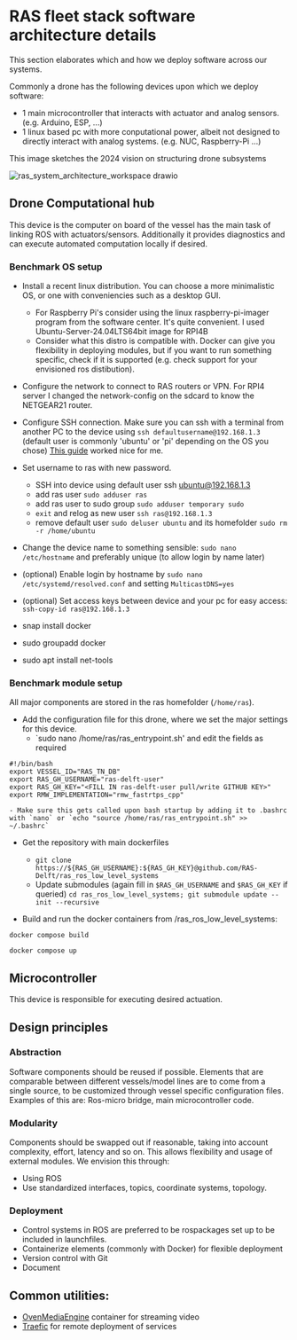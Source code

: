 # RAS fleet stack software architecture details
This section elaborates which and how we deploy software across our systems.

Commonly a drone has the following devices upon which we deploy software:
- 1 main microcontroller that interacts with actuator and analog sensors.  (e.g. Arduino, ESP, ...)
- 1 linux based pc with more conputational power, albeit not designed to directly interact with analog systems. (e.g. NUC, Raspberry-Pi ...) 


This image sketches the 2024 vision on structuring drone subsystems
<br>

![ras_system_architecture_workspace drawio](https://github.com/RAS-Delft/ras-documentation-overview/assets/5917472/eadc34ec-44f6-4790-a78f-63b8fbfa0c5d)


## Drone Computational hub
This device is the computer on board of the vessel has the main task of linking ROS with actuators/sensors. Additionally it provides diagnostics and can execute automated computation locally if desired. 

### Benchmark OS setup
- Install a recent linux distribution. You can choose a more minimalistic OS, or one with conveniencies such as a desktop GUI. 
    - For Raspberry Pi's consider using the linux raspberry-pi-imager program from the software center. It's quite convenient. I used Ubuntu-Server-24.04LTS64bit image for RPI4B
    - Consider what this distro is compatible with. Docker can give you flexibility in deploying modules, but if you want to run something specific, check if it is supported (e.g. check support for your envisioned ros distibution).
- Configure the network to connect to RAS routers or VPN. For RPI4 server I changed the network-config on the sdcard to know the NETGEAR21 router. 
- Configure SSH connection. Make sure you can ssh with a terminal from another PC to the device using `ssh defaultusername@192.168.1.3` (default user is commonly 'ubuntu' or 'pi' depending on the OS you chose) [This guide](https://phoenixnap.com/kb/ssh-permission-denied-publickey) worked nice for me. 
- Set username to ras with new password. 
    - SSH into device using default user ssh ubuntu@192.168.1.3
    - add ras user `sudo adduser ras`
    - add ras user to sudo group `sudo adduser temporary sudo`
    - `exit` and relog as new user `ssh ras@192.168.1.3`
    - remove default user `sudo deluser ubuntu` and its homefolder `sudo rm -r /home/ubuntu`
- Change the device name to something sensible: `sudo nano /etc/hostname` and preferably unique (to allow login by name later)
- (optional) Enable login by hostname by `sudo nano /etc/systemd/resolved.conf` and setting `MulticastDNS=yes`
- (optional) Set access keys between device and your pc for easy access: `ssh-copy-id ras@192.168.1.3`

- snap install docker
- sudo groupadd docker
- sudo apt install net-tools


### Benchmark module setup
All major components are stored in the ras homefolder (`/home/ras`).
- Add the configuration file for this drone, where we set the major settings for this device.
    - `sudo nano /home/ras/ras_entrypoint.sh' and edit the fields as required
``` 
#!/bin/bash
export VESSEL_ID="RAS_TN_DB"
export RAS_GH_USERNAME="ras-delft-user"
export RAS_GH_KEY="<FILL IN ras-delft-user pull/write GITHUB KEY>"
export RMW_IMPLEMENTATION="rmw_fastrtps_cpp"
```
    - Make sure this gets called upon bash startup by adding it to .bashrc with `nano` or `echo "source /home/ras/ras_entrypoint.sh" >> ~/.bashrc`
- Get the repository with main dockerfiles
    - `git clone https://${RAS_GH_USERNAME}:${RAS_GH_KEY}@github.com/RAS-Delft/ras_ros_low_level_systems`
    - Update submodules (again fill in `$RAS_GH_USERNAME` and `$RAS_GH_KEY` if queried) `cd ras_ros_low_level_systems; git submodule update --init --recursive`

- Build and run the docker containers
from /ras_ros_low_level_systems:
```shell
docker compose build
```
```shell
docker compose up
```



## Microcontroller
This device is responsible for executing desired actuation. 


## Design principles

### Abstraction
Software components should be reused if possible. Elements that are comparable between different vessels/model lines are to come from a single source, to be customized through vessel specific configuration files. Examples of this are: Ros-micro bridge, main microcontroller code. 

### Modularity
Components should be swapped out if reasonable, taking into account complexity, effort, latency and so on. This allows flexibility and usage of external modules. We envision this through:
- Using ROS
- Use standardized interfaces, topics, coordinate systems, topology.

### Deployment
- Control systems in ROS are preferred to be rospackages set up to be included in launchfiles. 
- Containerize elements (commonly with Docker) for flexible deployment
- Version control with Git
- Document

## Common utilities:
- [OvenMediaEngine](https://github.com/AirenSoft/OvenMediaEngine) container for streaming video
- [Traefic](https://hub.docker.com/_/traefik) for remote deployment of services 
